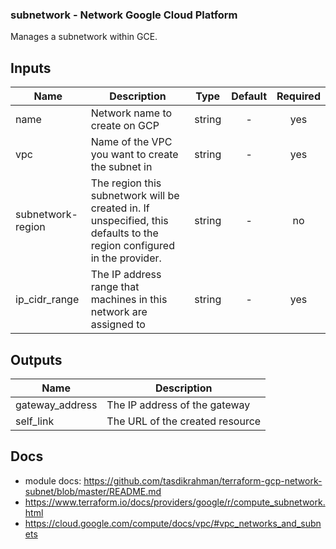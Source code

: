 ### subnetwork - Network Google Cloud Platform 

Manages a subnetwork within GCE.

## Inputs

| Name | Description | Type | Default | Required |
|------|-------------|:----:|:-----:|:-----:|
| name | Network name to create on GCP | string | - | yes |
| vpc | Name of the VPC you want to create the subnet in | string | - | yes |
| subnetwork-region | The region this subnetwork will be created in. If unspecified, this defaults to the region configured in the provider. | string | - | no |
| ip_cidr_range |  The IP address range that machines in this network are assigned to | string | - | yes |

## Outputs

| Name | Description |
|------|-------------|
| gateway_address | The IP address of the gateway |
| self_link | The URL of the created resource |

## Docs 

- module docs: https://github.com/tasdikrahman/terraform-gcp-network-subnet/blob/master/README.md
- https://www.terraform.io/docs/providers/google/r/compute_subnetwork.html
- https://cloud.google.com/compute/docs/vpc/#vpc_networks_and_subnets
